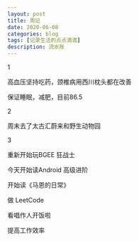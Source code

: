 ```yaml
---
layout: post
title: 周记
date: 2020-06-08
categories: blog
tags: [记录生活的点点滴滴]
description: 流水账
---
```


1 

高血压坚持吃药，颈椎病用西川枕头都在改善

保证睡眠，减肥，目前86.5

2

周末去了太古汇蔚来和野生动物园

3

重新开始玩BGEE 狂战士

今天开始读Android 高级进阶

开始读《马恩的日常》

做 LeetCode 

看唱作人开饭啦

提高工作效率

